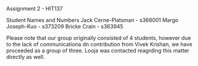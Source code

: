Assignment 2 - HIT137

Student Names and Numbers
Jack Cerne-Platsman - s368001
Margo Joseph-Kuo - s373209
Bricke Crain - s363945

Please note that our group originally consisted of 4 students, however due to the lack of communicationa dn contribution from Vivek Krishan, we have proceeded as a group of three. Looja was contacted reagrding this matter directly as well. 
